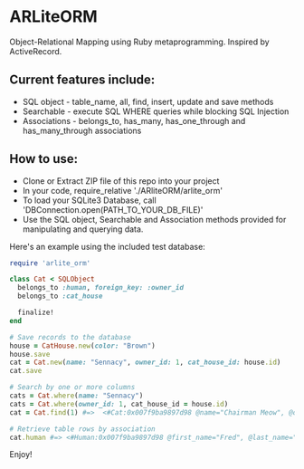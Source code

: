 # ARLiteORM

Object-Relational Mapping using Ruby metaprogramming. Inspired by ActiveRecord.

## Current features include: 
* SQL object - table_name, all, find, insert, update and save methods
* Searchable - execute SQL WHERE queries while blocking SQL Injection
* Associations - belongs_to, has_many, has_one_through and has_many_through associations

## How to use:
* Clone or Extract ZIP file of this repo into your project
* In your code, require_relative './ARliteORM/arlite_orm'
* To load your SQLite3 Database, call 'DBConnection.open(PATH_TO_YOUR_DB_FILE)'
* Use the SQL object, Searchable and Association methods provided for manipulating and querying data.

Here's an example using the included test database:

```ruby
require 'arlite_orm'

class Cat < SQLObject
  belongs_to :human, foreign_key: :owner_id
  belongs_to :cat_house

  finalize!
end

# Save records to the database
house = CatHouse.new(color: "Brown")
house.save
cat = Cat.new(name: "Sennacy", owner_id: 1, cat_house_id: house.id)
cat.save

# Search by one or more columns
cats = Cat.where(name: "Sennacy")
cats = Cat.where(owner_id: 1, cat_house_id = house.id)
cat = Cat.find(1) #=>  <#Cat:0x007f9ba9897d98 @name="Chairman Meow", @owner_id=1, @cat_house_id=2>

# Retrieve table rows by association
cat.human #=> <#Human:0x007f9ba9897d98 @first_name="Fred", @last_name="Bloggs">

```

Enjoy!